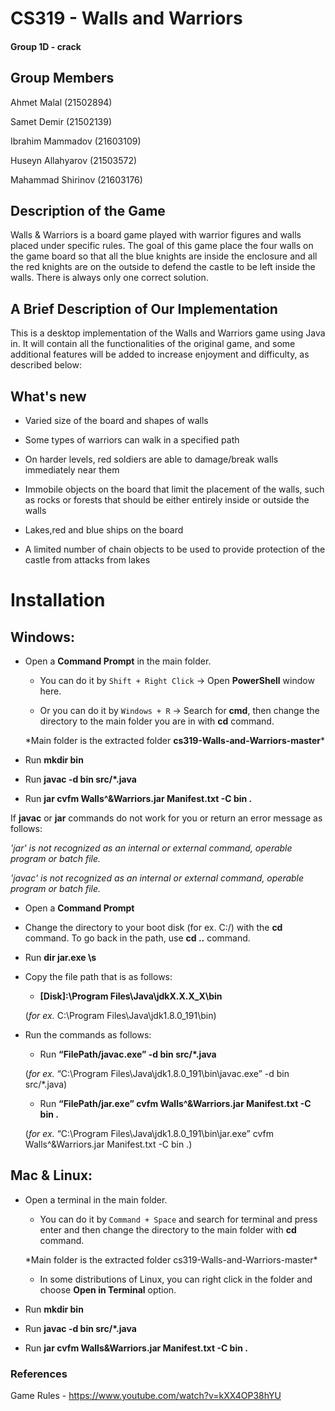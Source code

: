 
# CS319 - Walls and Warriors

#### Group 1D - crack

## Group Members

Ahmet Malal (21502894)

  

Samet Demir (21502139)

  

Ibrahim Mammadov (21603109)

  

Huseyn Allahyarov (21503572)

  

Mahammad Shirinov (21603176)

  

## Description of the Game

Walls & Warriors is a board game played with warrior figures and walls placed under specific rules. The goal of this game place the four walls on the game board so that all the blue knights are inside the enclosure and all the red knights are on the outside to defend the castle to be left inside the walls. There is always only one correct solution.

  

## A Brief Description of Our Implementation

This is a desktop implementation of the Walls and Warriors game using Java in. It will contain all the functionalities of the original game, and some additional features will be added to increase enjoyment and difficulty, as described below:

  

## What's new

* Varied size of the board and shapes of walls

* Some types of warriors can walk in a specified path

* On harder levels, red soldiers are able to damage/break walls immediately near them

* Immobile objects on the board that limit the placement of the walls, such as rocks or forests that should be either entirely inside or outside the walls

* Lakes,red and blue ships on the board

* A limited number of chain objects to be used to provide protection of the castle from attacks from lakes

  

# Installation

## Windows:

* Open a **Command Prompt** in the main folder.

    + You can do it by `Shift + Right Click` -> Open **PowerShell** window here.

    + Or you can do it by `Windows + R` -> Search for **cmd**, then change the directory to the main folder you are in with **cd** command.

    \*Main folder is the extracted folder **cs319-Walls-and-Warriors-master***

* Run **mkdir bin**

* Run **javac -d bin src/\*.java**

* Run **jar cvfm Walls^&Warriors.jar Manifest.txt -C bin .**

  

If **javac** or **jar** commands do not work for you or return an error message as follows:

*'jar' is not recognized as an internal or external command, operable program or batch file.*

*'javac' is not recognized as an internal or external command, operable program or batch file.*

* Open a **Command Prompt**

* Change the directory to your boot disk (for ex. C:/) with the **cd** command. To go back in the path, use **cd ..** command.

* Run **dir jar.exe \s**

* Copy the file path that is as follows:

    + **[Disk]:\Program Files\Java\jdkX.X.X_X\bin**

    (*for ex.* C:\Program Files\Java\jdk1.8.0_191\bin)

* Run the commands as follows:

    + Run **“FilePath/javac.exe” -d bin src/\*.java**

    (*for ex.* “C:\Program Files\Java\jdk1.8.0_191\bin\javac.exe” -d bin src/*.java)

    + Run **“FilePath/jar.exe” cvfm Walls^&Warriors.jar Manifest.txt -C bin .**

    (*for ex.* “C:\Program Files\Java\jdk1.8.0_191\bin\jar.exe” cvfm Walls^&Warriors.jar Manifest.txt -C bin .)

## Mac & Linux:

* Open a terminal in the main folder.

    + You can do it by `Command + Space` and search for terminal and press enter and then change the directory to the main folder with **cd** command.

    \*Main folder is the extracted folder cs319-Walls-and-Warriors-master*

    + In some distributions of Linux, you can right click in the folder and choose **Open in Terminal** option.

* Run **mkdir bin**

* Run **javac -d bin src/\*.java**

* Run **jar cvfm Walls\&Warriors.jar Manifest.txt -C bin .**

  

### References

Game Rules - https://www.youtube.com/watch?v=kXX4OP38hYU